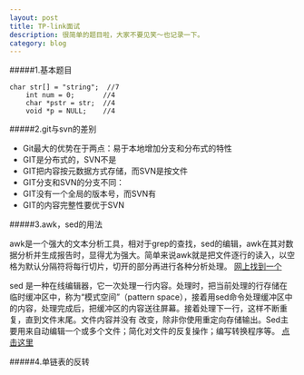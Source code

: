 ```yaml
---
layout: post
title: TP-link面试
description: 很简单的题目啦，大家不要见笑～也记录一下。
category: blog
---
```

#####1.基本题目

	char str[] = "string";  //7
	    int num = 0;       //4
	    char *pstr = str;  //4
	    void *p = NULL;    //4

#####2.git与svn的差别
<ul>
	<li>Git最大的优势在于两点：易于本地增加分支和分布式的特性</li>
	<li>GIT是分布式的，SVN不是</li>
	<li>GIT把内容按元数据方式存储，而SVN是按文件</li>
	<li>GIT分支和SVN的分支不同：</li>
	<li>GIT没有一个全局的版本号，而SVN有</li>
	<li>GIT的内容完整性要优于SVN</li>
</ul>

#####3.awk，sed的用法

awk是一个强大的文本分析工具，相对于grep的查找，sed的编辑，awk在其对数据分析并生成报告时，显得尤为强大。简单来说awk就是把文件逐行的读入，以空格为默认分隔符将每行切片，切开的部分再进行各种分析处理。
[网上找到一个](http://www.cnblogs.com/ggjucheng/archive/2013/01/13/2858470.html/)

sed 是一种在线编辑器，它一次处理一行内容。处理时，把当前处理的行存储在临时缓冲区中，称为“模式空间”（pattern space），接着用sed命令处理缓冲区中的内容，处理完成后，把缓冲区的内容送往屏幕。接着处理下一行，这样不断重复，直到文件末尾。文件内容并没有 改变，除非你使用重定向存储输出。Sed主要用来自动编辑一个或多个文件；简化对文件的反复操作；编写转换程序等。
[点击这里](http://www.cnblogs.com/shineshqw/articles/1978122.html/)

#####4.单链表的反转
